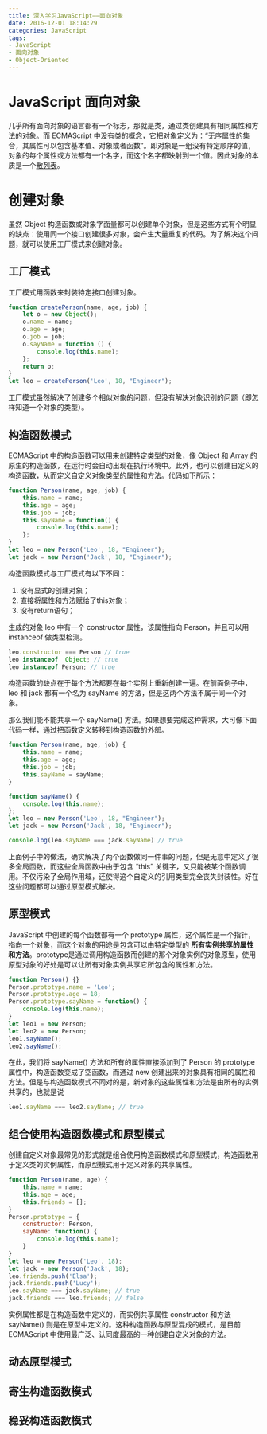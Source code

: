 ```yaml
---
title: 深入学习JavaScript——面向对象
date: 2016-12-01 18:14:29
categories: JavaScript
tags:
- JavaScript
- 面向对象
- Object-Oriented
---
```


# JavaScript 面向对象

几乎所有面向对象的语言都有一个标志，那就是类，通过类创建具有相同属性和方法的对象。而 ECMAScript 中没有类的概念，它把对象定义为：“无序属性的集合，其属性可以包含基本值、对象或者函数”。即对象是一组没有特定顺序的值，对象的每个属性或方法都有一个名字，而这个名字都映射到一个值。因此对象的本质是一个[散列表](http://www.lz5z.com/JavaScript-Object-Hash/)。

<!-- more -->
# 创建对象

虽然 Object 构造函数或对象字面量都可以创建单个对象，但是这些方式有个明显的缺点：使用同一个接口创建很多对象，会产生大量重复的代码。为了解决这个问题，就可以使用工厂模式来创建对象。

## 工厂模式

工厂模式用函数来封装特定接口创建对象。

```javascript
function createPerson(name, age, job) {
    let o = new Object();
    o.name = name;
    o.age = age;
    o.job = job;
    o.sayName = function () {
        console.log(this.name);
    };
    return o;
}
let leo = createPerson('Leo', 18, "Engineer");
```
工厂模式虽然解决了创建多个相似对象的问题，但没有解决对象识别的问题（即怎样知道一个对象的类型）。

## 构造函数模式

ECMAScript 中的构造函数可以用来创建特定类型的对象，像 Object 和 Array 的原生的构造函数，在运行时会自动出现在执行环境中。此外，也可以创建自定义的构造函数，从而定义自定义对象类型的属性和方法。代码如下所示：

```javascript
function Person(name, age, job) {
    this.name = name;
    this.age = age;
    this.job = job;
    this.sayName = function() {
        console.log(this.name);
    };
}
let leo = new Person('Leo', 18, "Engineer");
let jack = new Person('Jack', 18, "Engineer");
```
构造函数模式与工厂模式有以下不同：

1. 没有显式的创建对象； 
2. 直接将属性和方法赋给了this对象； 
3. 没有return语句； 

生成的对象 leo 中有一个 constructor 属性，该属性指向 Person，并且可以用 instanceof 做类型检测。

```javascript
leo.constructor === Person // true
leo instanceof  Object; // true
leo instanceof Person; // true
```

构造函数的缺点在于每个方法都要在每个实例上重新创建一遍。在前面例子中，leo 和 jack 都有一个名为 sayName 的方法，但是这两个方法不属于同一个对象。

那么我们能不能共享一个 sayName() 方法。如果想要完成这种需求，大可像下面代码一样，通过把函数定义转移到构造函数的外部。

```javascript
function Person(name, age, job) {
    this.name = name;
    this.age = age;
    this.job = job;
    this.sayName = sayName;
}

function sayName() {
    console.log(this.name);
};
let leo = new Person('Leo', 18, "Engineer");
let jack = new Person('Jack', 18, "Engineer");

console.log(leo.sayName === jack.sayName) // true
```

上面例子中的做法，确实解决了两个函数做同一件事的问题，但是无意中定义了很多全局函数，而这些全局函数中由于包含 “this” 关键字，又只能被某个函数调用。不仅污染了全局作用域，还使得这个自定义的引用类型完全丧失封装性。好在这些问题都可以通过原型模式解决。

## 原型模式

JavaScript 中创建的每个函数都有一个 prototype 属性，这个属性是一个指针，指向一个对象，而这个对象的用途是包含可以由特定类型的 **所有实例共享的属性和方法**。prototype是通过调用构造函数而创建的那个对象实例的对象原型，使用原型对象的好处是可以让所有对象实例共享它所包含的属性和方法。

```javascript
function Person() {}
Person.prototype.name = 'Leo';
Person.prototype.age = 18;
Person.prototype.sayName = function() {
	console.log(this.name);
}
let leo1 = new Person;
let leo2 = new Person;
leo1.sayName();
leo2.sayName();
```
在此，我们将 sayName() 方法和所有的属性直接添加到了 Person 的 prototype 属性中，构造函数变成了空函数，而通过 new 创建出来的对象具有相同的属性和方法。但是与构造函数模式不同对的是，新对象的这些属性和方法是由所有的实例共享的，也就是说

```javascript
leo1.sayName === leo2.sayName; // true
```

## 组合使用构造函数模式和原型模式

创建自定义对象最常见的形式就是组合使用构造函数模式和原型模式，构造函数用于定义类的实例属性，而原型模式用于定义对象的共享属性。

```javascript
function Person(name, age) {
    this.name = name;
    this.age = age;
    this.friends = [];
}
Person.prototype = {
    constructor: Person,
    sayName: function() {
        console.log(this.name);
    }
}
let leo = new Person('Leo', 18);
let jack = new Person('Jack', 18);
leo.friends.push('Elsa');
jack.friends.push('Lucy');
leo.sayName === jack.sayName; // true
jack.friends === leo.friends; // false
```
实例属性都是在构造函数中定义的，而实例共享属性 constructor 和方法 sayName() 则是在原型中定义的。这种构造函数与原型混成的模式，是目前 ECMAScript 中使用最广泛、认同度最高的一种创建自定义对象的方法。

## 动态原型模式

## 寄生构造函数模式

## 稳妥构造函数模式

